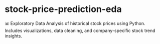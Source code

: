 # stock-price-prediction-eda
📊 Exploratory Data Analysis of historical stock prices using Python. Includes visualizations, data cleaning, and company-specific stock trend insights.

